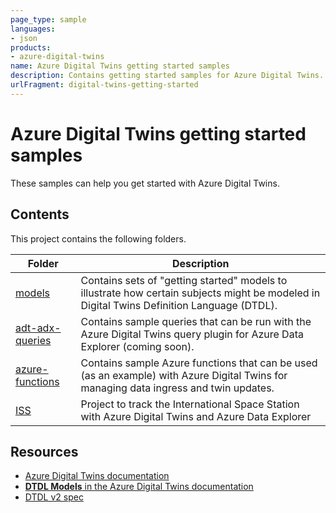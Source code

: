 ```yaml
---
page_type: sample
languages:
- json
products:
- azure-digital-twins
name: Azure Digital Twins getting started samples
description: Contains getting started samples for Azure Digital Twins.
urlFragment: digital-twins-getting-started
---
```


# Azure Digital Twins getting started samples

These samples can help you get started with Azure Digital Twins.

## Contents

This project contains the following folders.

| Folder | Description |
| --- | --- |
| [models](/models) | Contains sets of "getting started" models to illustrate how certain subjects might be modeled in Digital Twins Definition Language (DTDL). |
| [adt-adx-queries](/adt-adx-queries) | Contains sample queries that can be run with the Azure Digital Twins query plugin for Azure Data Explorer (coming soon). |
| [azure-functions](/azure-functions) | Contains sample Azure functions that can be used (as an example) with Azure Digital Twins for managing data ingress and twin updates. |
| [ISS](/ISS) | Project to track the International Space Station with Azure Digital Twins and Azure Data Explorer |


## Resources

- [Azure Digital Twins documentation](https://docs.microsoft.com/azure/digital-twins/)
- [**DTDL Models** in the Azure Digital Twins documentation](https://docs.microsoft.com/azure/digital-twins/concepts-models)
- [DTDL v2 spec](https://github.com/Azure/opendigitaltwins-dtdl/blob/master/DTDL/v2/dtdlv2.md)
